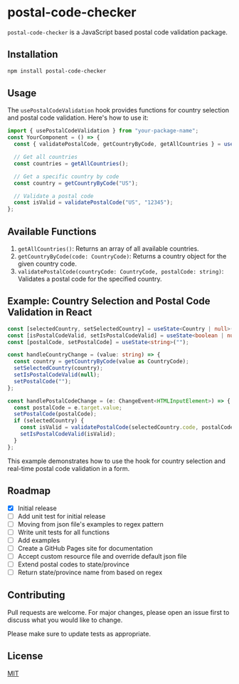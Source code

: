 # postal-code-checker

`postal-code-checker` is a JavaScript based postal code validation package.

## Installation

```bash
npm install postal-code-checker
```

## Usage

The `usePostalCodeValidation` hook provides functions for country selection and postal code validation. Here's how to use it:

```typescript
import { usePostalCodeValidation } from "your-package-name";
const YourComponent = () => {
  const { validatePostalCode, getCountryByCode, getAllCountries } = usePostalCodeValidation();

  // Get all countries
  const countries = getAllCountries();

  // Get a specific country by code
  const country = getCountryByCode("US");

  // Validate a postal code
  const isValid = validatePostalCode("US", "12345");
};
```

## Available Functions

1. `getAllCountries()`: Returns an array of all available countries.
2. `getCountryByCode(code: CountryCode)`: Returns a country object for the given country code.
3. `validatePostalCode(countryCode: CountryCode, postalCode: string)`: Validates a postal code for the specified country.

## Example: Country Selection and Postal Code Validation in React

```typescript
const [selectedCountry, setSelectedCountry] = useState<Country | null>(null);
const [isPostalCodeValid, setIsPostalCodeValid] = useState<boolean | null>(null);
const [postalCode, setPostalCode] = useState<string>("");

const handleCountryChange = (value: string) => {
  const country = getCountryByCode(value as CountryCode);
  setSelectedCountry(country);
  setIsPostalCodeValid(null);
  setPostalCode("");
};

const handlePostalCodeChange = (e: ChangeEvent<HTMLInputElement>) => {
  const postalCode = e.target.value;
  setPostalCode(postalCode);
  if (selectedCountry) {
    const isValid = validatePostalCode(selectedCountry.code, postalCode);
    setIsPostalCodeValid(isValid);
  }
};
```

This example demonstrates how to use the hook for country selection and real-time postal code validation in a form.

## Roadmap

- [x] Initial release
- [ ] Add unit test for initial release
- [ ] Moving from json file's examples to regex pattern
- [ ] Write unit tests for all functions
- [ ] Add examples
- [ ] Create a GitHub Pages site for documentation
- [ ] Accept custom resource file and override default json file
- [ ] Extend postal codes to state/province
- [ ] Return state/province name from based on regex

## Contributing

Pull requests are welcome. For major changes, please open an issue first
to discuss what you would like to change.

Please make sure to update tests as appropriate.

## License

[MIT](https://choosealicense.com/licenses/mit/)
